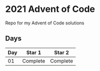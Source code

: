 # 2021 Advent of Code

Repo for my Advent of Code solutions

## Days

| Day | Star 1 | Star 2 |
| --- | ------ | ------ |
| 01 | Complete | Complete |